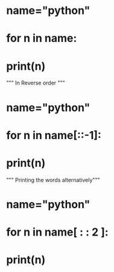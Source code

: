 # name="python"
# for n in name:
#     print(n)

""" In Reverse order """
# name="python"
# for n in name[::-1]:
#     print(n)

""" Printing the words alternatively"""
# name="python"
# for n in name[ : : 2 ]:
#     print(n)

